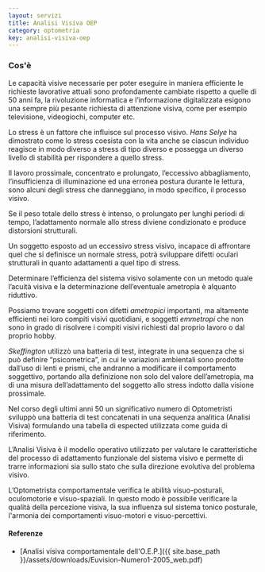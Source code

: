 ```yaml
---
layout: servizi
title: Analisi Visiva OEP
category: optometria
key: analisi-visiva-oep
---
```


### Cos'è

Le capacità visive necessarie per poter eseguire in maniera efficiente le richieste lavorative attuali sono profondamente cambiate rispetto a quelle di 50 anni fa, la rivoluzione informatica e l’informazione digitalizzata esigono una sempre più pesante richiesta di attenzione visiva, come per esempio televisione, videogiochi, computer etc.

Lo stress è un fattore che influisce sul processo visivo. <span rel="tooltip" data-title="Padre della Sindrome Generale di Adattamento (G.A.S.)">_Hans Selye_</span> ha dimostrato come lo stress coesista con la vita anche se ciascun individuo reagisce in modo diverso a stress di tipo diverso e possegga un diverso livello di stabilità per rispondere a quello stress.

Il lavoro prossimale, concentrato e prolungato, l’eccessivo abbagliamento, l’insufficienza di illuminazione ed una erronea postura durante le lettura, sono alcuni degli stress che danneggiano, in modo specifico, il processo visivo.

Se il peso totale dello stress è intenso, o prolungato per lunghi periodi di tempo, l’adattamento normale allo stress diviene condizionato e produce distorsioni strutturali.

Un soggetto esposto ad un eccessivo stress visivo, incapace di affrontare quel che si definisce un normale stress, potrà sviluppare difetti oculari strutturali in quanto adattamenti a quel tipo di stress.

Determinare l’efficienza del sistema visivo solamente con un metodo quale l’acuità visiva e la determinazione dell’eventuale ametropia è alquanto riduttivo.

Possiamo trovare soggetti con difetti <span rel="tooltip" data-title="Difetto refrattivo visivo">_ametropici_</span> importanti, ma altamente efficienti nei loro compiti visivi quotidiani, e soggetti <span rel="tooltip" data-title="Condizione refrattiva dell'occhio normale">_emmetropi_</span> che non sono in grado di risolvere i compiti visivi richiesti dal proprio lavoro o dal proprio hobby.

<span rel="tooltip" data-title="Padre dell'Optometria funzionale, direttore OEP (Optometric Extension Program)">_Skeffington_</span> utilizzò una batteria di test, integrate in una sequenza che si può definire “psicometrica”, in cui le variazioni ambientali sono prodotte dall’uso di lenti e prismi, che andranno a modificare il comportamento soggettivo, portando alla  definizione non solo del valore dell’ametropia, ma di una misura dell’adattamento del soggetto allo stress indotto dalla visione prossimale.

Nel corso degli ultimi anni 50 un significativo numero di Optometristi sviluppò una batteria di test concatenati in una sequenza analitica (Analisi Visiva) formulando una tabella di espected utilizzata come guida di riferimento.

L’Analisi Visiva è il modello operativo utilizzato per  valutare le caratteristiche del processo di adattamento funzionale del sistema visivo e permette di trarre informazioni sia sullo stato che sulla direzione evolutiva del problema visivo.

L’Optometrista comportamentale verifica le abilità visuo-posturali, oculomotorie e visuo-spaziali. In questo modo è possibile verificare la qualità della percezione visiva, la sua influenza sul sistema tonico posturale, l'armonia dei comportamenti visuo-motori e visuo-percettivi.

#### Referenze
- [Analisi visiva comportamentale dell'O.E.P.]({{ site.base_path }}/assets/downloads/Euvision-Numero1-2005_web.pdf) <i class="fa fa-file-pdf-o"></i>
